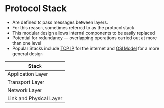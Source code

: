 # Protocol Stack
- Are defined to pass messages between layers.
- For this reason, sometimes referred to as the protocol stack
- This modular design allows internal components to be easily replaced
- Potential for redundancy — overlapping operations carried out at more than one level
- Popular Stacks include [TCP IP](TCP%20IP.md) for the internet and [OSI Model](OSI%20Model.md) for a more general design

| Stack |
| ---- |
| Application Layer |
| Transport Layer |
| Network Layer |
| Link and Physical Layer |
